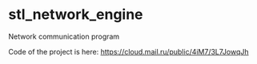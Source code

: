 # stl_network_engine
Network communication program

Code of the project is here: https://cloud.mail.ru/public/4iM7/3L7JowqJh
